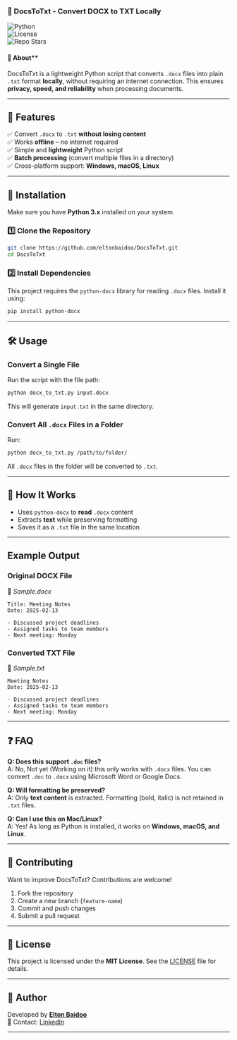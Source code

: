 ### **📜 DocsToTxt - Convert DOCX to TXT Locally**  

![Python](https://img.shields.io/badge/Made%20with-Python-blue)  
![License](https://img.shields.io/github/license/eltonbaidoo/DocsToTxt)  
![Repo Stars](https://img.shields.io/github/stars/eltonbaidoo/DocsToTxt?style=social)  

#### 🔹 About**  
DocsToTxt is a lightweight Python script that converts `.docx` files into plain `.txt` format **locally**, without requiring an internet connection. This ensures **privacy, speed, and reliability** when processing documents.  

---

## 🚀 **Features**  
✅ Convert `.docx` to `.txt` **without losing content**  
✅ Works **offline** – no internet required  
✅ Simple and **lightweight** Python script  
✅ **Batch processing** (convert multiple files in a directory)  
✅ Cross-platform support: **Windows, macOS, Linux**  

---

## 📌 **Installation**  
Make sure you have **Python 3.x** installed on your system.  

### **1️⃣ Clone the Repository**  
```sh  
git clone https://github.com/eltonbaidoo/DocsToTxt.git  
cd DocsToTxt  
```

### **2️⃣ Install Dependencies**  
This project requires the `python-docx` library for reading `.docx` files. Install it using:  
```sh  
pip install python-docx  
```

---

## 🛠 **Usage**  
### **Convert a Single File**  
Run the script with the file path:  
```sh  
python docx_to_txt.py input.docx  
```
This will generate `input.txt` in the same directory.  

### **Convert All `.docx` Files in a Folder**  
Run:  
```sh  
python docx_to_txt.py /path/to/folder/  
```
All `.docx` files in the folder will be converted to `.txt`.  

---

## 🔧 **How It Works**  
- Uses `python-docx` to **read** `.docx` content  
- Extracts **text** while preserving formatting  
- Saves it as a `.txt` file in the same location  

---

##  **Example Output**  
### **Original DOCX File**  
📄 _Sample.docx_
```  
Title: Meeting Notes  
Date: 2025-02-13  

- Discussed project deadlines  
- Assigned tasks to team members  
- Next meeting: Monday  
```

### **Converted TXT File**  
📜 _Sample.txt_  
```  
Meeting Notes  
Date: 2025-02-13  

- Discussed project deadlines  
- Assigned tasks to team members  
- Next meeting: Monday  
```

---

## ❓ **FAQ**  
**Q: Does this support `.doc` files?**  
A: No, Not yet (Working on it) this only works with `.docx` files. You can convert `.doc` to `.docx` using Microsoft Word or Google Docs.  

**Q: Will formatting be preserved?**  
A: Only **text content** is extracted. Formatting (bold, italic) is not retained in `.txt` files.  

**Q: Can I use this on Mac/Linux?**  
A: Yes! As long as Python is installed, it works on **Windows, macOS, and Linux**.  

---

## 🌟 **Contributing**  
Want to improve DocsToTxt? Contributions are welcome!  
1. Fork the repository  
2. Create a new branch (`feature-name`)  
3. Commit and push changes  
4. Submit a pull request  

---

## 📜 **License**  
This project is licensed under the **MIT License**. See the [LICENSE](LICENSE) file for details.  

---

## 👤 **Author**  
Developed by **[Elton Baidoo](https://github.com/eltonbaidoo)**  
📇 Contact: [LinkedIn](https://linkedin.com/in/baidooelton)  

---
